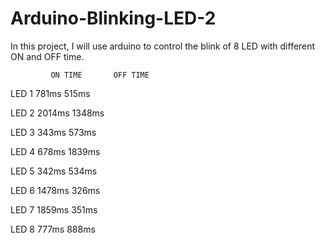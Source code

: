 # Arduino-Blinking-LED-2
In this project, I will use arduino to control the blink of 8 LED with different ON and OFF time.

             ON TIME       OFF TIME
 LED 1             781ms             515ms
 
 LED 2             2014ms            1348ms
 
 LED 3             343ms             573ms
 
 LED 4             678ms             1839ms
 
 LED 5             342ms             534ms
 
 LED 6             1478ms            326ms
 
 LED 7             1859ms            351ms
 
 LED 8             777ms             888ms
 
 
